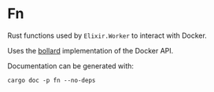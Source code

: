 # Fn

Rust functions used by `Elixir.Worker` to interact with Docker.

Uses the [bollard](https://github.com/fussybeaver/bollard) implementation of the Docker API.

Documentation can be generated with:
```
cargo doc -p fn --no-deps
```
